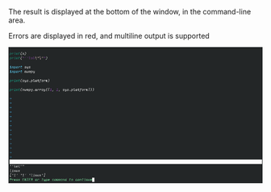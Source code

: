The result is displayed at the bottom of the window, in the command-line area.

Errors are displayed in red, and multiline output is supported



![](visual_assets/classic.png)
